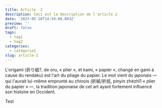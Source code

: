```yaml
---
title: Article  2
description: Ceci est la description de l'article 2
date: '2023-05-28T14:59:08.003Z'
preview: ''
draft: false
tags:
  - tag1
  - tag2
categories:
  - catégorie1
slug: article-2
---
```


L'origami (折り紙?, de oru, « plier », et kami, « papier », changé en gami à cause du rendaku) est l'art du pliage du papier. Le mot vient du japonais — qui l'aurait lui-même emprunté au chinois (折紙/折纸, pinyin zhézhǐ1 « plier du papier » —, la tradition japonaise de cet art ayant fortement influencé son histoire en Occident.

Test
